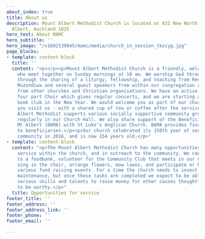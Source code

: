 ```yaml
---
about_index: true
title: About us
description: Mount Albert Methodist Church is located at 831 New North Road, Mount
  Albert, Auckland 1025
hero_text: About MAMC
hero_subtitle: ''
hero_image: "/v1602139845/mamc/media/church_in_session_tkzcyg.jpg"
page_blocks:
- template: content-block
  title: ''
  content: "<p></p><p>Mount Albert Methodist Church is a friendly, welcoming congregation
    who meet together on Sunday mornings at 10 am. We worship God through music, acclamation
    through the sharing of a liturgy, fellowship, and teaching from Reverend Amos
    Muzondiwa and several guest speakers from within our congregation and invited
    from other churches and Christian organisations. We have an active Sunday School,
    four part Choir which gives regular concerts, and we are starting a Christian
    book club in the New Year. We would welcome you as part of our church family when
    you visit us - with a shared cup of tea or coffee after the service.</p><p>Mount
    Albert Methodist supports various socially supportive community groups who meet
    regularly in our Church Hall. We also share support of the Beneficiaries Advocacy
    Mt Albert (BAMA) with St Luke’s Anglican Church. BAMA provides financial advice
    to beneficiaries.</p><p>Our church celebrated its 150th year of service to the
    community in 2016, and is now 154 years old.</p>"
- template: content-block
  content: "<p>The Mount Albert Methodist Church has many opportunities for Christian
    service within the church, and in outreach to the community. We can contribute
    to a foodbank, volunteer for the Community Club that meets in our Church Hall,
    sing in the choir, arrange flowers, mow lawns, and participate or help organise
    various fund raising events. For a time the church needs to invest in routine
    maintenance, but once these tasks are completed we expect to be able to use our
    various skills and talents to raise money for other causes thoughtfully considered
    to be worthy.</p>"
  title: Opportunities for service
footer_title: ''
footer_address: ''
footer_address_link: ''
footer_phone: ''
footer_email: ''

---
```

